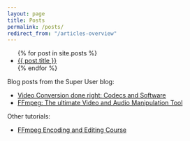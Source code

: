 ```yaml
---
layout: page
title: Posts
permalink: /posts/
redirect_from: "/articles-overview"
---
```


<ul>
  {% for post in site.posts %}
    <li>
      <a href="{{ post.url }}">{{ post.title }}</a>
    </li>
  {% endfor %}
</ul>

Blog posts from the Super User blog:

* [Video Conversion done right: Codecs and Software](http://blog.superuser.com/2011/11/07/video-conversion-done-right-codecs-and-software/)
* [FFmpeg: The ultimate Video and Audio Manipulation Tool](http://blog.superuser.com/2012/02/24/ffmpeg-the-ultimate-video-and-audio-manipulation-tool/)

Other tutorials:

* [FFmpeg Encoding and Editing Course](/ffmpeg-encoding-course)